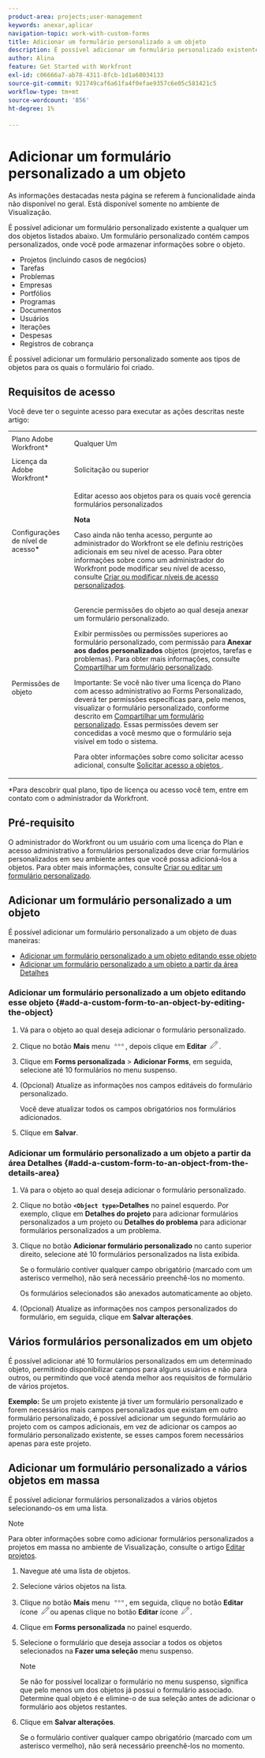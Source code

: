 ```yaml
---
product-area: projects;user-management
keywords: anexar,aplicar
navigation-topic: work-with-custom-forms
title: Adicionar um formulário personalizado a um objeto
description: É possível adicionar um formulário personalizado existente a qualquer um dos objetos listados abaixo. Um formulário personalizado contém campos personalizados, onde você pode armazenar informações sobre o objeto.
author: Alina
feature: Get Started with Workfront
exl-id: c06666a7-ab78-4311-8fcb-1d1a68034133
source-git-commit: 921749caf6a61fa4f0efae9357c6e05c581421c5
workflow-type: tm+mt
source-wordcount: '856'
ht-degree: 1%

---
```


# Adicionar um formulário personalizado a um objeto

<span class="preview">As informações destacadas nesta página se referem à funcionalidade ainda não disponível no geral. Está disponível somente no ambiente de Visualização.</span>

É possível adicionar um formulário personalizado existente a qualquer um dos objetos listados abaixo. Um formulário personalizado contém campos personalizados, onde você pode armazenar informações sobre o objeto.

* Projetos (incluindo casos de negócios)
* Tarefas
* Problemas
* Empresas
* Portfólios
* Programas
* Documentos
* Usuários
* Iterações
* Despesas
* Registros de cobrança

É possível adicionar um formulário personalizado somente aos tipos de objetos para os quais o formulário foi criado.

## Requisitos de acesso

Você deve ter o seguinte acesso para executar as ações descritas neste artigo:

<table style="table-layout:auto"> 
 <col> 
 <col> 
 <tbody> 
  <tr> 
   <td role="rowheader">Plano Adobe Workfront*</td> 
   <td> <p>Qualquer Um </p> </td> 
  </tr> 
  <tr> 
   <td role="rowheader">Licença da Adobe Workfront*</td> 
   <td> <p>Solicitação ou superior</p> </td> 
  </tr> 
  <tr> 
   <td role="rowheader">Configurações de nível de acesso*</td> 
   <td> <p>Editar acesso aos objetos para os quais você gerencia formulários personalizados</p> <p><b>Nota</b></p>

Caso ainda não tenha acesso, pergunte ao administrador do Workfront se ele definiu restrições adicionais em seu nível de acesso. Para obter informações sobre como um administrador do Workfront pode modificar seu nível de acesso, consulte <a href="../../administration-and-setup/add-users/configure-and-grant-access/create-modify-access-levels.md" class="MCXref xref">Criar ou modificar níveis de acesso personalizados</a>.</p> </td>
</tr> 
  <tr> 
   <td role="rowheader">Permissões de objeto</td> 
   <td> <p>Gerencie permissões do objeto ao qual deseja anexar um formulário personalizado.</p> <p>Exibir permissões ou permissões superiores ao formulário personalizado, com permissão para <b>Anexar aos dados personalizados</b> objetos (projetos, tarefas e problemas). Para obter mais informações, consulte <a href="../../administration-and-setup/customize-workfront/create-manage-custom-forms/share-access-to-a-custom-form.md" class="MCXref xref">Compartilhar um formulário personalizado</a>.</p> <p>Importante: Se você não tiver uma licença do Plano com acesso administrativo ao Forms Personalizado, deverá ter permissões específicas para, pelo menos, visualizar o formulário personalizado, conforme descrito em <a href="../../administration-and-setup/customize-workfront/create-manage-custom-forms/share-access-to-a-custom-form.md" class="MCXref xref">Compartilhar um formulário personalizado</a>. Essas permissões devem ser concedidas a você mesmo que o formulário seja visível em todo o sistema. </p> <p>Para obter informações sobre como solicitar acesso adicional, consulte <a href="../../workfront-basics/grant-and-request-access-to-objects/request-access.md" class="MCXref xref">Solicitar acesso a objetos </a>.</p> </td> 
  </tr> 
 </tbody> 
</table>

&#42;Para descobrir qual plano, tipo de licença ou acesso você tem, entre em contato com o administrador da Workfront.

## Pré-requisito

O administrador do Workfront ou um usuário com uma licença do Plan e acesso administrativo a formulários personalizados deve criar formulários personalizados em seu ambiente antes que você possa adicioná-los a objetos. Para obter mais informações, consulte [Criar ou editar um formulário personalizado](../../administration-and-setup/customize-workfront/create-manage-custom-forms/create-or-edit-a-custom-form.md).

## Adicionar um formulário personalizado a um objeto

É possível adicionar um formulário personalizado a um objeto de duas maneiras:

* [Adicionar um formulário personalizado a um objeto editando esse objeto](#add-a-custom-form-to-an-object-by-editing-the-object)
* [Adicionar um formulário personalizado a um objeto a partir da área Detalhes](#add-a-custom-form-to-an-object-from-the-details-area)

### Adicionar um formulário personalizado a um objeto editando esse objeto {#add-a-custom-form-to-an-object-by-editing-the-object}

1. Vá para o objeto ao qual deseja adicionar o formulário personalizado.
1. Clique no botão **Mais** menu ![](assets/more-icon.png), depois clique em **Editar** ![](assets/edit-icon.png).
1. Clique em **Forms personalizada** > **Adicionar Forms**, em seguida, selecione até 10 formulários no menu suspenso.

1. (Opcional) Atualize as informações nos campos editáveis do formulário personalizado.

   Você deve atualizar todos os campos obrigatórios nos formulários adicionados.

1. Clique em **Salvar**.

### Adicionar um formulário personalizado a um objeto a partir da área Detalhes {#add-a-custom-form-to-an-object-from-the-details-area}

1. Vá para o objeto ao qual deseja adicionar o formulário personalizado.
1. Clique no botão **`<Object type>`Detalhes** no painel esquerdo. Por exemplo, clique em **Detalhes do projeto** para adicionar formulários personalizados a um projeto ou **Detalhes do problema** para adicionar formulários personalizados a um problema.
1. Clique no botão **Adicionar formulário personalizado** no canto superior direito, selecione até 10 formulários personalizados na lista exibida.

   Se o formulário contiver qualquer campo obrigatório (marcado com um asterisco vermelho), não será necessário preenchê-los no momento.

   Os formulários selecionados são anexados automaticamente ao objeto.

1. (Opcional) Atualize as informações nos campos personalizados do formulário, em seguida, clique em **Salvar alterações**.

## Vários formulários personalizados em um objeto

É possível adicionar até 10 formulários personalizados em um determinado objeto, permitindo disponibilizar campos para alguns usuários e não para outros, ou permitindo que você atenda melhor aos requisitos de formulário de vários projetos.

**Exemplo:** Se um projeto existente já tiver um formulário personalizado e forem necessários mais campos personalizados que existam em outro formulário personalizado, é possível adicionar um segundo formulário ao projeto com os campos adicionais, em vez de adicionar os campos ao formulário personalizado existente, se esses campos forem necessários apenas para este projeto.

## Adicionar um formulário personalizado a vários objetos em massa

É possível adicionar formulários personalizados a vários objetos selecionando-os em uma lista.

<!--
drafted for bulk-editing projects. When it releases to Prod for projects, take "in the preview environment" and the yellow tags out. Add additional objects here in the same way when they become available:-->

>[!NOTE]
>
><span class="preview">Para obter informações sobre como adicionar formulários personalizados a projetos em massa no ambiente de Visualização, consulte o artigo [Editar projetos](../../manage-work/projects/manage-projects/edit-projects.md)</span>.


1. Navegue até uma lista de objetos.
1. Selecione vários objetos na lista.

1. Clique no botão **Mais** menu ![](assets/more-icon.png), em seguida, clique no botão **Editar** ícone  ![](assets/edit-icon.png)ou apenas clique no botão **Editar** ícone ![](assets/edit-icon.png).
1. Clique em **Forms personalizada** no painel esquerdo.
1. Selecione o formulário que deseja associar a todos os objetos selecionados na **Fazer uma seleção** menu suspenso.
   >[!NOTE]
   >
   >Se não for possível localizar o formulário no menu suspenso, significa que pelo menos um dos objetos já possui o formulário associado. Determine qual objeto é e elimine-o de sua seleção antes de adicionar o formulário aos objetos restantes.

1. Clique em **Salvar alterações**.

   Se o formulário contiver qualquer campo obrigatório (marcado com um asterisco vermelho), não será necessário preenchê-los no momento.
